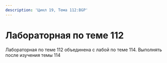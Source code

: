 ```yaml
---
description: 'Цикл 19, Тема 112:BGP'
---
```


# Лабораторная по теме 112

Лабораторная по теме 112 объединена с лабой по теме 114. Выполнять после изучения темы 114

